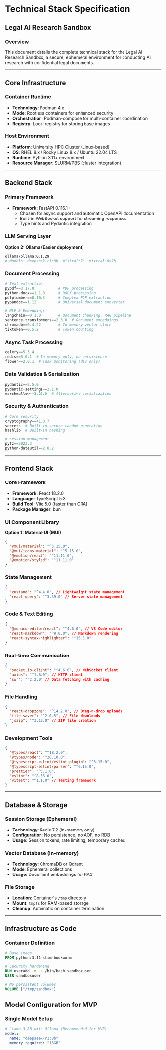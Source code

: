 # Technical Stack Specification

## Legal AI Research Sandbox

### Overview

This document details the complete technical stack for the Legal AI Research Sandbox, a secure, ephemeral environment for conducting AI research with confidential legal documents.

---

## Core Infrastructure

### Container Runtime

- **Technology**: Podman 4.x
- **Mode**: Rootless containers for enhanced security
- **Orchestration**: Podman-compose for multi-container coordination
- **Registry**: Local registry for storing base images

### Host Environment

- **Platform**: University HPC Cluster (Linux-based)
- **OS**: RHEL 8.x / Rocky Linux 8.x / Ubuntu 22.04 LTS
- **Runtime**: Python 3.11+ environment
- **Resource Manager**: SLURM/PBS (cluster integration)

---

## Backend Stack

### Primary Framework

- **Framework**: FastAPI 0.116.1+
  - Chosen for async support and automatic OpenAPI documentation
  - Built-in WebSocket support for streaming responses
  - Type hints and Pydantic integration

### LLM Serving Layer

**Option 2: Ollama (Easier deployment)**

```bash
ollama/ollama:0.1.29
# Models: deepseek-r1:8b, mistral:7b, mixtral:8x7b
```

### Document Processing

```python
# Text extraction
pypdf==3.17.0           # PDF processing
python-docx==1.1.0      # DOCX processing
pdfplumber==0.10.3      # Complex PDF extraction
pypandoc==1.12          # Universal document converter

# NLP & Embeddings
langchain==0.1.0        # Document chunking, RAG pipeline
sentence-transformers==2.3.0  # Document embeddings
chromadb==0.4.22        # In-memory vector store
tiktoken==0.5.2         # Token counting
```

### Async Task Processing

```python
celery==5.3.4
redis==5.0.1  # In-memory only, no persistence
flower==2.0.1  # Task monitoring (dev only)
```

### Data Validation & Serialization

```python
pydantic==2.5.0
pydantic-settings==2.1.0
marshmallow==3.20.0  # Alternative serialization
```

### Security & Authentication

```python
# Core security
cryptography==41.0.7
secrets  # Built-in secure random generation
hashlib  # Built-in hashing

# Session management
pytz==2023.3
python-dateutil==2.8.2
```

---

## Frontend Stack

### Core Framework

- **Framework**: React 18.2.0
- **Language**: TypeScript 5.3
- **Build Tool**: Vite 5.0 (faster than CRA)
- **Package Manager**: bun

### UI Component Library

**Option 1: Material-UI (MUI)**

```json
{
  "@mui/material": "^5.15.0",
  "@mui/icons-material": "^5.15.0",
  "@emotion/react": "^11.11.0",
  "@emotion/styled": "^11.11.0"
}
```

### State Management

```json
{
  "zustand": "^4.4.0", // Lightweight state management
  "react-query": "^3.39.0" // Server state management
}
```

### Code & Text Editing

```json
{
  "@monaco-editor/react": "^4.6.0", // VS Code editor
  "react-markdown": "^9.0.0", // Markdown rendering
  "react-syntax-highlighter": "^15.5.0"
}
```

### Real-time Communication

```json
{
  "socket.io-client": "^4.6.0", // WebSocket client
  "axios": "^1.6.0", // HTTP client
  "swr": "^2.2.0" // Data fetching with caching
}
```

### File Handling

```json
{
  "react-dropzone": "^14.2.0", // Drag-n-drop uploads
  "file-saver": "^2.0.5", // File downloads
  "jszip": "^3.10.0" // ZIP file creation
}
```

### Development Tools

```json
{
  "@types/react": "^18.2.0",
  "@types/node": "^20.10.0",
  "@typescript-eslint/eslint-plugin": "^6.15.0",
  "@typescript-eslint/parser": "^6.15.0",
  "prettier": "^3.1.0",
  "eslint": "^8.56.0",
  "vitest": "^1.1.0" // Testing framework
}
```

---

## Database & Storage

### Session Storage (Ephemeral)

- **Technology**: Redis 7.2 (in-memory only)
- **Configuration**: No persistence, no AOF, no RDB
- **Usage**: Session tokens, rate limiting, temporary caches

### Vector Database (In-memory)

- **Technology**: ChromaDB or Qdrant
- **Mode**: Ephemeral collections
- **Usage**: Document embeddings for RAG

### File Storage

- **Location**: Container's `/tmp` directory
- **Mount**: `tmpfs` for RAM-based storage
- **Cleanup**: Automatic on container termination

---

## Infrastructure as Code

### Container Definition

```dockerfile
# Base image
FROM python:3.11-slim-bookworm

# Security hardening
RUN useradd -m -s /bin/bash sandboxuser
USER sandboxuser

# No persistent volumes
VOLUME ["/tmp/sandbox"]
```

## Model Configuration for MVP

### Single Model Setup

```yaml
# Llama-3-8B with Ollama (Recommended for MVP)
model:
  name: "deepseek-r1:8b"
  memory_required: "16GB"
```
